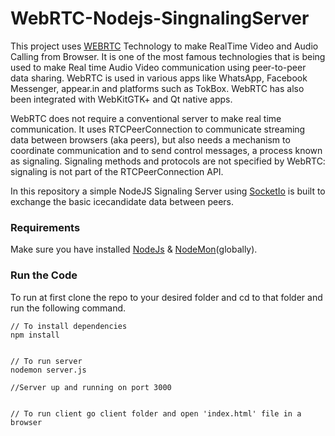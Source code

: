 # WebRTC-Nodejs-SingnalingServer

This project uses [WEBRTC](https://webrtc.org/) Technology to make RealTime Video and Audio Calling from Browser.
It is one of the most famous technologies that is being used to make Real time Audio Video communication using peer-to-peer data sharing. WebRTC is used in various apps like WhatsApp, Facebook Messenger, appear.in and platforms such as TokBox. WebRTC has also been integrated with WebKitGTK+ and Qt native apps.

WebRTC does not require a conventional server to make real time communication. It uses RTCPeerConnection to communicate streaming data between browsers (aka peers), but also needs a mechanism to coordinate communication and to send control messages, a process known as signaling. Signaling methods and protocols are not specified by WebRTC: signaling is not part of the RTCPeerConnection API.

In this repository a simple NodeJS Signaling Server using [SocketIo](https://socket.io/) is built to exchange the basic icecandidate data between peers.


### Requirements
Make sure you have installed 
[NodeJs](https://nodejs.org/en/download/)
& 
[NodeMon](https://www.npmjs.com/package/nodemon)(globally).


### Run the Code

To run at first clone the repo to your desired folder and cd to that folder and run the following command.

```
// To install dependencies
npm install


// To run server
nodemon server.js

//Server up and running on port 3000


// To run client go client folder and open 'index.html' file in a browser

